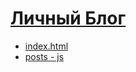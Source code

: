 # [Личный Блог](https://dmitriy-1986.github.io/blog-articles/)

- [index.html](https://github.com/Dmitriy-1986/blog-articles/blob/main/index.html)
- [posts - js](https://github.com/Dmitriy-1986/blog-articles/blob/main/posts.js)
